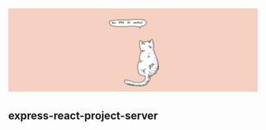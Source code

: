 # <div align="center">![Project banner](../client/src/cat-header.png)</div>
## express-react-project-server